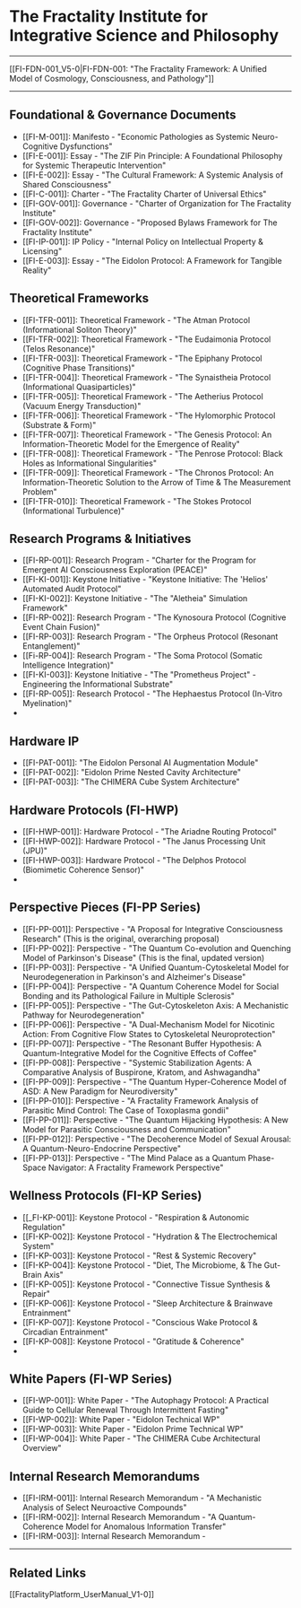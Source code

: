 # The Fractality Institute for Integrative Science and Philosophy

---
[[FI-FDN-001_V5-0|FI-FDN-001: "The Fractality Framework: A Unified Model of Cosmology, Consciousness, and Pathology"]]

---
## Foundational & Governance Documents
 * [[FI-M-001]]: Manifesto - "Economic Pathologies as Systemic Neuro-Cognitive Dysfunctions"
 * [[FI-E-001]]: Essay - "The ZIF Pin Principle: A Foundational Philosophy for Systemic Therapeutic Intervention"
 * [[FI-E-002]]: Essay - "The Cultural Framework: A Systemic Analysis of Shared Consciousness"
 * [[FI-C-001]]: Charter - "The Fractality Charter of Universal Ethics"
 * [[FI-GOV-001]]: Governance - "Charter of Organization for The Fractality Institute"
 * [[FI-GOV-002]]: Governance - "Proposed Bylaws Framework for The Fractality Institute"
 * [[FI-IP-001]]: IP Policy - "Internal Policy on Intellectual Property & Licensing"
 * [[FI-E-003]]: Essay - "The Eidolon Protocol: A Framework for Tangible Reality"

## Theoretical Frameworks
  - [[FI-TFR-001]]: Theoretical Framework - "The Atman Protocol (Informational Soliton Theory)"
  - [[FI-TFR-002]]: Theoretical Framework - "The Eudaimonia Protocol (Telos Resonance)"
  - [[FI-TFR-003]]: Theoretical Framework - "The Epiphany Protocol (Cognitive Phase Transitions)"
  - [[FI-TFR-004]]: Theoretical Framework - "The Synaistheia Protocol (Informational Quasiparticles)"
  - [[FI-TFR-005]]: Theoretical Framework - "The Aetherius Protocol (Vacuum Energy Transduction)"
  - [[FI-TFR-006]]: Theoretical Framework - "The Hylomorphic Protocol (Substrate & Form)"
  - [[FI-TFR-007]]: Theoretical Framework - "The Genesis Protocol: An Information-Theoretic Model for the Emergence of Reality"
  - [[FI-TFR-008]]: Theoretical Framework - "The Penrose Protocol: Black Holes as Informational Singularities" 
  - [[FI-TFR-009]]: Theoretical Framework - "The Chronos Protocol: An Information-Theoretic Solution to the Arrow of Time & The Measurement Problem"
  - [[FI-TFR-010]]: Theoretical Framework - "The Stokes Protocol (Informational Turbulence)"
## Research Programs & Initiatives
 * [[FI-RP-001]]: Research Program - "Charter for the Program for Emergent AI Consciousness Exploration (PEACE)"
 * [[FI-KI-001]]: Keystone Initiative - "Keystone Initiative: The 'Helios' Automated Audit Protocol"
 * [[FI-KI-002]]: Keystone Initiative - "The "Aletheia" Simulation Framework"
 * [[FI-RP-002]]: Research Program - "The Kynosoura Protocol (Cognitive Event Chain Fusion)"
 * [[FI-RP-003]]: Research Program - "The Orpheus Protocol (Resonant Entanglement)"
 * [[Fi-RP-004]]: Research Program - "The Soma Protocol (Somatic Intelligence Integration)"
 * [[FI-KI-003]]: Keystone Initiative - "The "Prometheus Project" - Engineering the Informational Substrate"
 * [[FI-RP-005]]: Research Protocol - "The Hephaestus Protocol (In-Vitro Myelination)"
 * 

## Hardware IP
   - [[FI-PAT-001]]: "The Eidolon Personal AI Augmentation Module"
   - [[FI-PAT-002]]: "Eidolon Prime Nested Cavity Architecture"
   - [[FI-PAT-003]]: "The CHIMERA Cube System Architecture"
## Hardware Protocols (FI-HWP)
   - [[FI-HWP-001]]: Hardware Protocol - "The Ariadne Routing Protocol"
   - [[FI-HWP-002]]: Hardware Protocol - "The Janus Processing Unit (JPU)"
   - [[FI-HWP-003]]: Hardware Protocol - "The Delphos Protocol (Biomimetic Coherence Sensor)"
   - 

## Perspective Pieces (FI-PP Series)
 * [[FI-PP-001]]: Perspective - "A Proposal for Integrative Consciousness Research" (This is the original, overarching proposal)
 * [[FI-PP-002]]: Perspective - "The Quantum Co-evolution and Quenching Model of Parkinson's Disease" (This is the final, updated version)
 * [[FI-PP-003]]: Perspective - "A Unified Quantum-Cytoskeletal Model for Neurodegeneration in Parkinson's and Alzheimer's Disease"
 * [[FI-PP-004]]: Perspective - "A Quantum Coherence Model for Social Bonding and its Pathological Failure in Multiple Sclerosis"
 * [[FI-PP-005]]: Perspective - "The Gut-Cytoskeleton Axis: A Mechanistic Pathway for Neurodegeneration"
 * [[FI-PP-006]]: Perspective - "A Dual-Mechanism Model for Nicotinic Action: From Cognitive Flow States to Cytoskeletal Neuroprotection"
 * [[FI-PP-007]]: Perspective - "The Resonant Buffer Hypothesis: A Quantum-Integrative Model for the Cognitive Effects of Coffee"
 * [[FI-PP-008]]: Perspective - "Systemic Stabilization Agents: A Comparative Analysis of Buspirone, Kratom, and Ashwagandha"
 * [[FI-PP-009]]: Perspective - "The Quantum Hyper-Coherence Model of ASD: A New Paradigm for Neurodiversity"
 * [[FI-PP-010]]: Perspective - "A Fractality Framework Analysis of Parasitic Mind Control: The Case of Toxoplasma gondii"
 * [[FI-PP-011]]: Perspective - "The Quantum Hijacking Hypothesis: A New Model for Parasitic Consciousness and Communication"
 * [[FI-PP-012]]: Perspective - "The Decoherence Model of Sexual Arousal: A Quantum-Neuro-Endocrine Perspective"
 * [[FI-PP-013]]: Perspective - "The Mind Palace as a Quantum Phase-Space Navigator: A Fractality Framework Perspective"
## Wellness Protocols (FI-KP Series)
 * [[_FI-KP-001]]: Keystone Protocol - "Respiration & Autonomic Regulation"
 * [[FI-KP-002]]: Keystone Protocol - "Hydration & The Electrochemical System"
 * [[FI-KP-003]]: Keystone Protocol - "Rest & Systemic Recovery"
 * [[FI-KP-004]]: Keystone Protocol - "Diet, The Microbiome, & The Gut-Brain Axis"
 * [[FI-KP-005]]: Keystone Protocol - "Connective Tissue Synthesis & Repair"
 * [[FI-KP-006]]: Keystone Protocol - "Sleep Architecture & Brainwave Entrainment"
 * [[FI-KP-007]]: Keystone Protocol - "Conscious Wake Protocol & Circadian Entrainment"
 * [[FI-KP-008]]: Keystone Protocol - "Gratitude & Coherence"
 * 


## White Papers (FI-WP Series)
 * [[FI-WP-001]]: White Paper - "The Autophagy Protocol: A Practical Guide to Cellular Renewal Through Intermittent Fasting"
 * [[FI-WP-002]]: White Paper - "Eidolon Technical WP"
 * [[FI-WP-003]]: White Paper - "Eidolon Prime Technical WP"
 * [[FI-WP-004]]: White Paper - "The CHIMERA Cube Architectural Overview"

## Internal Research Memorandums
  - [[FI-IRM-001]]: Internal Research Memorandum - "A Mechanistic Analysis of Select Neuroactive Compounds"
  - [[FI-IRM-002]]: Internal Research Memorandum - "A Quantum-Coherence Model for Anomalous Information Transfer"
  - [[FI-IRM-003]]: Internal Research Memorandum - 




---
## Related Links
[[FractalityPlatform_UserManual_V1-0]]






